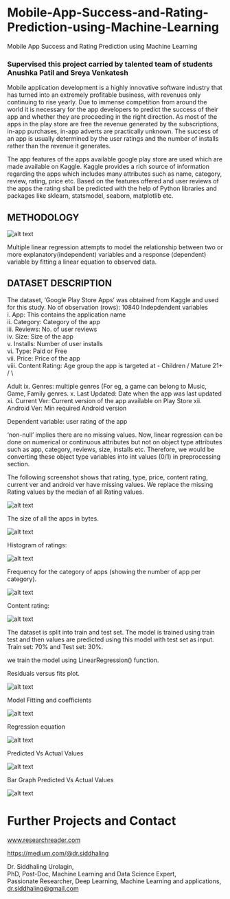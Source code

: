 # Mobile-App-Success-and-Rating-Prediction-using-Machine-Learning
Mobile App Success and  Rating Prediction using Machine Learning

### Supervised this project carried by talented team of students Anushka Patil and Sreya Venkatesh

Mobile application development is a highly innovative software industry that has turned
into an extremely profitable business, with revenues only continuing to rise yearly. Due
to immense competition from around the world it is necessary for the app developers
to predict the success of their app and whether they are proceeding in the right
direction. As most of the apps in the play store are free the revenue generated by the
subscriptions, in-app purchases, in-app adverts are practically unknown. The success
of an app is usually determined by the user ratings and the number of installs rather
than the revenue it generates.

The app features of the apps available google play store are used which
are made available on Kaggle. Kaggle provides a rich source of information
regarding the apps which includes many attributes such as name, category, review,
rating, price etc. Based on the features offered and user reviews of the apps the
rating shall be predicted with the help of Python libraries and packages like sklearn,
statsmodel, seaborn, matplotlib etc.
## METHODOLOGY

![alt text](https://github.com/siddhaling/Mobile-App-Success-and-Rating-Prediction-using-Machine-Learning/blob/main/images/1.jpg)

Multiple linear regression attempts to model the relationship between two or more
explanatory(independent) variables and a response (dependent) variable by fitting a
linear equation to observed data.

## DATASET DESCRIPTION
The dataset, ‘Google Play Store Apps’ was obtained from Kaggle and used for this
study. No of observation (rows): 10840
Indepdendent variables \
i. App: This contains the application name \
ii. Category: Category of the app \
iii. Reviews: No. of user reviews \
iv. Size: Size of the app \
v. Installs: Number of user installs \
vi. Type: Paid or Free \
vii. Price: Price of the app \
viii. Content Rating: Age group the app is targeted at - Children / Mature 21+ / \

Adult
ix. Genres: multiple genres (For eg, a game can belong to Music, Game, Family
genres.
x. Last Updated: Date when the app was last updated
xi. Current Ver: Current version of the app available on Play Store
xii. Android Ver: Min required Android version

Dependent variable: user rating of the app

‘non-null’ implies there are no missing values. Now, linear regression can be done on
numerical or continuous attributes but not on object type attributes such as app,
category, reviews, size, installs etc. Therefore, we would be converting these object
type variables into int values (0/1) in preprocessing section.

The following screenshot shows that rating, type, price, content rating, current ver
and android ver have missing values. We replace the missing Rating values by the median of all Rating values.

![alt text](https://github.com/siddhaling/Mobile-App-Success-and-Rating-Prediction-using-Machine-Learning/blob/main/images/2.jpg)

The size of all the apps in bytes. 

![alt text](https://github.com/siddhaling/Mobile-App-Success-and-Rating-Prediction-using-Machine-Learning/blob/main/images/3.jpg)

Histogram of ratings:

![alt text](https://github.com/siddhaling/Mobile-App-Success-and-Rating-Prediction-using-Machine-Learning/blob/main/images/4.jpg)

Frequency for the category of apps (showing the number of app per category).

![alt text](https://github.com/siddhaling/Mobile-App-Success-and-Rating-Prediction-using-Machine-Learning/blob/main/images/5.jpg)

Content rating:

![alt text](https://github.com/siddhaling/Mobile-App-Success-and-Rating-Prediction-using-Machine-Learning/blob/main/images/6.jpg)

The dataset is split into train and test set. The model is trained using train test and then values
are predicted using this model with test set as input. Train set: 70% and Test set: 30%.

we train the model using LinearRegression() function.

Residuals versus fits plot.

![alt text](https://github.com/siddhaling/Mobile-App-Success-and-Rating-Prediction-using-Machine-Learning/blob/main/images/7.jpg)

Model Fitting and coefficients

![alt text](https://github.com/siddhaling/Mobile-App-Success-and-Rating-Prediction-using-Machine-Learning/blob/main/images/8.jpg)

Regression equation

![alt text](https://github.com/siddhaling/Mobile-App-Success-and-Rating-Prediction-using-Machine-Learning/blob/main/images/9.jpg)

Predicted Vs Actual Values

![alt text](https://github.com/siddhaling/Mobile-App-Success-and-Rating-Prediction-using-Machine-Learning/blob/main/images/10.jpg)

Bar Graph Predicted Vs Actual Values

![alt text](https://github.com/siddhaling/Mobile-App-Success-and-Rating-Prediction-using-Machine-Learning/blob/main/images/11.jpg)

# Further Projects and Contact
www.researchreader.com

https://medium.com/@dr.siddhaling

Dr. Siddhaling Urolagin,\
PhD, Post-Doc, Machine Learning and Data Science Expert,\
Passionate Researcher, Deep Learning, Machine Learning and applications,\
dr.siddhaling@gmail.com
